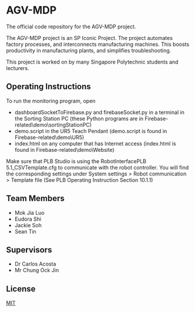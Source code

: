# AGV-MDP
The official code repository for the AGV-MDP project. 

The AGV-MDP project is an SP Iconic Project. The project automates factory processes, and interconnects manufacturing machines. This boosts productivity in manufacturing plants, and simplifies troubleshooting. 

This project is worked on by many Singapore Polytechnic students and lecturers.
## Operating Instructions
To run the monitoring program, open
* dashboardSocketToFirebase.py and firebaseSocket.py in a terminal in the Sorting Station PC (these Python programs are in Firebase-related\demo\sortingStationPC)
* demo.script in the UR5 Teach Pendant (demo.script is found in Firebase-related\demo\UR5)
* index.html on any computer that has Internet access (index.html is found in Firebase-related\demo\Website)

Make sure that PLB Studio is using the RobotInterfacePLB 5.1_CSVTemplate.cfg to communicate with the robot controller. You will find the corresponding settings under System settings > Robot communication > Template file (See PLB Operating Instruction Section 10.1.1)
## Team Members
* Mok Jia Luo
* Eudora Shi
* Jackie Soh
* Sean Tin
## Supervisors
* Dr Carlos Acosta
* Mr Chung Ock Jin
## License
[MIT](./LICENSE)
